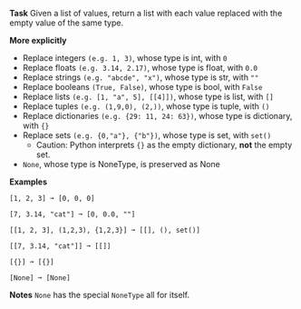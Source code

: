 **Task**
Given a list of values, return a list with each value replaced with the empty value of the same type.

**More explicitly**

- Replace integers `(e.g. 1, 3)`, whose type is int, with `0`
- Replace floats `(e.g. 3.14, 2.17)`, whose type is float, with `0.0`
- Replace strings `(e.g. "abcde", "x")`, whose type is str, with `""`
- Replace booleans `(True, False)`, whose type is bool, with `False`
- Replace lists `(e.g. [1, "a", 5], [[4]])`, whose type is list, with `[]`
- Replace tuples `(e.g. (1,9,0), (2,))`, whose type is tuple, with `()`
- Replace dictionaries `(e.g. {29: 11, 24: 63})`, whose type is dictionary, with `{}`
- Replace sets `(e.g. {0,"a"}, {"b"})`, whose type is set, with `set()`
    - Caution: Python interprets `{}` as the empty dictionary, **not** the empty set.
- `None`, whose type is NoneType, is preserved as None

**Examples**
```
[1, 2, 3] ➞ [0, 0, 0]

[7, 3.14, "cat"] ➞ [0, 0.0, ""]

[[1, 2, 3], (1,2,3), {1,2,3}] ➞ [[], (), set()]

[[7, 3.14, "cat"]] ➞ [[]]

[{}] ➞ [{}]

[None] ➞ [None]
```
**Notes**
`None` has the special `NoneType` all for itself.